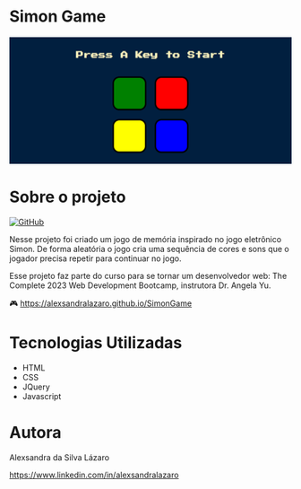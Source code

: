 # Simon Game

![Title Section](https://github.com/alexsandralazaro/SimonGame/blob/main/assets/simon-game.png)

# Sobre o projeto

[![GitHub](https://img.shields.io/github/license/alexsandralazaro/SimonGame)](https://github.com/alexsandralazaro/SimonGame/blob/main/LICENSE)

Nesse projeto foi criado um jogo de memória inspirado no jogo eletrônico Simon. De forma aleatória o jogo cria uma sequência de cores e sons que o jogador precisa repetir para continuar no jogo. 

Esse projeto faz parte do curso para se tornar um desenvolvedor web: The Complete 2023 Web Development Bootcamp, instrutora Dr. Angela Yu.

:video_game: https://alexsandralazaro.github.io/SimonGame

# Tecnologias Utilizadas

- HTML
- CSS
- JQuery
- Javascript

# Autora

Alexsandra da Silva Lázaro

https://www.linkedin.com/in/alexsandralazaro
